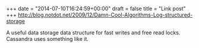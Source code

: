 +++
date = "2014-07-10T16:24:59+00:00"
draft = false
title = "Link post"
+++
http://blog.notdot.net/2009/12/Damn-Cool-Algorithms-Log-structured-storage

A useful data storage data structure for fast writes and free read locks. Cassandra uses something like it.
